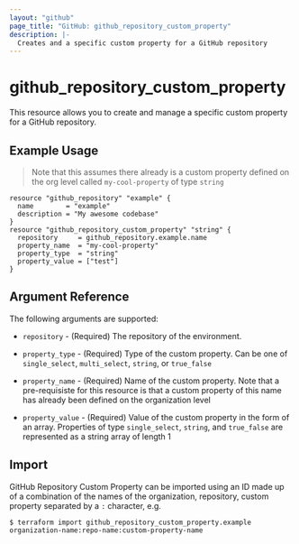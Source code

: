 ```yaml
---
layout: "github"
page_title: "GitHub: github_repository_custom_property"
description: |-
  Creates and a specific custom property for a GitHub repository
---
```


# github_repository_custom_property

This resource allows you to create and manage a specific custom property for a GitHub repository.

## Example Usage

> Note that this assumes there already is a custom property defined on the org level called `my-cool-property` of type `string`

```hcl
resource "github_repository" "example" {
  name        = "example"
  description = "My awesome codebase"
}
resource "github_repository_custom_property" "string" {
  repository     = github_repository.example.name
  property_name  = "my-cool-property"
  property_type  = "string"
  property_value = ["test"]
}
```

## Argument Reference

The following arguments are supported:

* `repository` - (Required) The repository of the environment.

* `property_type` - (Required) Type of the custom property. Can be one of `single_select`, `multi_select`, `string`, or `true_false`

* `property_name` - (Required) Name of the custom property. Note that a pre-requisiste for this resource is that a custom property of this name has already been defined on the organization level

* `property_value` - (Required) Value of the custom property in the form of an array. Properties of type `single_select`, `string`, and `true_false` are represented as a string array of length 1 

## Import

GitHub Repository Custom Property can be imported using an ID made up of a combination of the names of the organization, repository, custom property separated by a `:` character, e.g.

```
$ terraform import github_repository_custom_property.example organization-name:repo-name:custom-property-name
```
